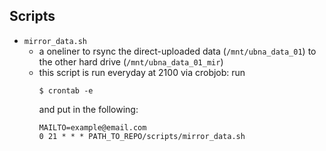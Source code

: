 ## Scripts

- `mirror_data.sh`
    - a oneliner to rsync the direct-uploaded data (`/mnt/ubna_data_01`) to the other hard drive (`/mnt/ubna_data_01_mir`)
    - this script is run everyday at 2100 via crobjob:
        run 
        ```
        $ crontab -e
        ```
        and put in the following:
        ```
        MAILTO=example@email.com
        0 21 * * * PATH_TO_REPO/scripts/mirror_data.sh
        ```
